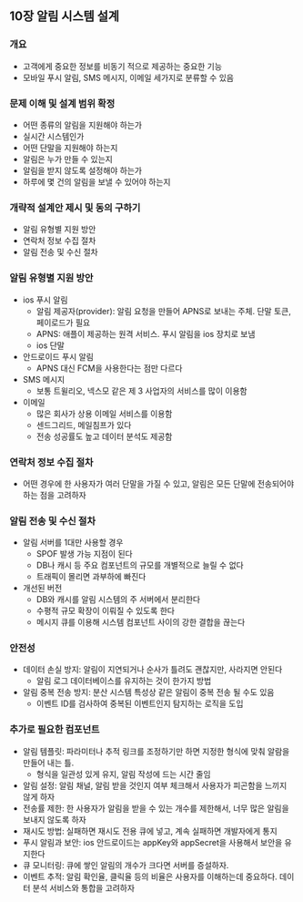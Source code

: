 ## 10장 알림 시스템 설계

### 개요
- 고객에게 중요한 정보를 비동기 적으로 제공하는 중요한 기능
- 모바일 푸시 알림, SMS 메시지, 이메일 세가지로 분류할 수 있음

### 문제 이해 및 설계 범위 확정
- 어떤 종류의 알림을 지원해야 하는가
- 실시간 시스템인가
- 어떤 단말을 지원해야 하는지
- 알림은 누가 만들 수 있는지
- 알림을 받지 않도록 설정해야 하는가
- 하루에 몇 건의 알림을 보낼 수 있어야 하는지

### 개략적 설계안 제시 및 동의 구하기
- 알림 유형별 지원 방안
- 연락처 정보 수집 절차
- 알림 전송 및 수신 절차

### 알림 유형별 지원 방안
- ios 푸시 알림
  - 알림 제공자(provider): 알림 요청을 만들어 APNS로 보내는 주체. 단말 토큰, 페이로드가 필요
  - APNS: 애플이 제공하는 원격 서비스. 푸시 알림을 ios 장치로 보냄
  - ios 단말
- 안드로이드 푸시 알림
  - APNS 대신 FCM을 사용한다는 점만 다르다
- SMS 메시지
  - 보통 트윌리오, 넥스모 같은 제 3 사업자의 서비스를 많이 이용함
- 이메일
  - 많은 회사가 상용 이메일 서비스를 이용함
  - 센드그리드, 메일침프가 있다
  - 전송 성공률도 높고 데이터 분석도 제공함

### 연락처 정보 수집 절차
- 어떤 경우에 한 사용자가 여러 단말을 가질 수 있고, 알림은 모든 단말에 전송되어야 하는 점을 고려하자

### 알림 전송 및 수신 절차
- 알림 서버를 1대만 사용할 경우
  - SPOF 발생 가능 지점이 된다
  - DB나 캐시 등 주요 컴포넌트의 규모를 개별적으로 늘릴 수 없다
  - 트래픽이 몰리면 과부하에 빠진다
- 개선된 버전
  - DB와 캐시를 알림 시스템의 주 서버에서 분리한다
  - 수평적 규모 확장이 이뤄질 수 있도록 한다
  - 메시지 큐를 이용해 시스템 컴포넌트 사이의 강한 결합을 끊는다

### 안전성
- 데이터 손실 방지: 알림이 지연되거나 순사가 틀려도 괜찮지만, 사라지면 안된다
  - 알림 로그 데이터베이스를 유지하는 것이 한가지 방법
- 알림 중복 전송 방지: 분산 시스템 특성상 같은 알림이 중복 전송 될 수도 있음
  - 이벤트 ID를 검사하여 중복된 이벤트인지 탐지하는 로직을 도입

### 추가로 필요한 컴포넌트
- 알림 템플릿: 파라미터나 추적 링크를 조정하기만 하면 지정한 형식에 맞춰 알람을 만들어 내는 틀. 
  - 형식을 일관성 있게 유지, 알림 작성에 드는 시간 줄임
- 알림 설정: 알림 채널, 알림 받을 것인지 여부 체크해서 사용자가 피곤함을 느끼지 않게 하자
- 전송률 제한: 한 사용자가 알림을 받을 수 있는 개수를 제한해서, 너무 많은 알림을 보내지 않도록 하자
- 재시도 방법: 실패하면 재시도 전용 큐에 넣고, 계속 실패하면 개발자에게 통지
- 푸시 알림과 보안: ios 안드로이드는 appKey와 appSecret을 사용해서 보안을 유지한다
- 큐 모니터링: 큐에 쌓인 알림의 개수가 크다면 서버를 증설하자.
- 이벤트 추적: 알림 확인율, 클릭율 등의 비율은 사용자를 이해하는데 중요하다. 데이터 분석 서비스와 통합을 고려하자

